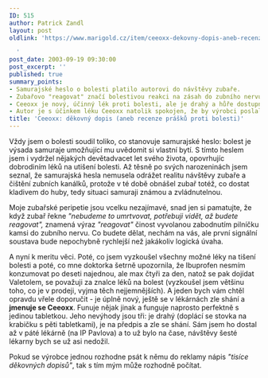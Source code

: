 ```yaml
---
ID: 515
author: Patrick Zandl
layout: post
oldlink: 'https://www.marigold.cz/item/ceeoxx-dekovny-dopis-aneb-recenze-prasku-proti-bolesti

  '
post_date: 2003-09-19 09:30:00
post_excerpt: ''
published: true
summary_points:
- Samurajské heslo o bolesti platilo autorovi do návštěvy zubaře.
- Zubařovo "reagovat" značí bolestivou reakci na zásah do zubního nervu.
- Ceeoxx je nový, účinný lék proti bolesti, ale je drahý a hůře dostupný.
- Autor je s účinkem léku Ceeoxx natolik spokojen, že by výrobci poslal děkovný dopis.
title: 'Ceeoxx: děkovný dopis (aneb recenze prášků proti bolesti)'
---
```


<p>
Vždy jsem o bolesti soudil toliko, co stanovuje samurajské heslo: bolest je výsada samuraje umožňující mu uvědomit si vlastní bytí. S tímto heslem jsem&#160;i vydržel nějakých devětadvacet let svého života, opovrhujíc dobrodiním léků na utišení bolesti.&#160;Až těsně po svých narozeninách jsem seznal, že samurajská hesla nemusela odrážet realitu návštěvy zubaře a čištění zubních kanálků, protože v té době obnášel&#160;zubař totéž, co dostat kladivem do huby, tedy situaci samuraji známou a zvládnutelnou. </p>

<p>
Moje zubařské peripetie jsou vcelku nezajímavé, snad jen si pamatujte, že když zubař řekne<EM> "nebudeme to umrtvovat, potřebuji vidět, až budete reagovat",</EM> znamená výraz <EM>"reagovat"</EM> činost vyvolanou zabodnutím pilníčku kamsi do zubního nervu. Co budete dělat, nechám na vás, ale první signální soustava bude nepochybně&#160;rychlejší než jakákoliv logická úvaha. </p>

<p>
A nyní k meritu věci. Poté, co jsem vyzkoušel všechny možné léky na tišení bolesti a poté, co mne doktorka šetrně upozornila, že Ibuprofen nesmím konzumovat po deseti najednou, ale max čtyři za den, natož se pak dojídat Valetolem, se považuji za znalce léků na bolest (vyzkoušel jsem většinu toho, co je v prodeji, vyjma těch nejjemnějších). A jeden bych vám chtěl opravdu vřele doporučit - je úplně nový, ještě se v lékárnách zle shání a <STRONG>jmenuje se Ceeoxx</STRONG>. Funuje nějak jinak a funguje naprosto perfektně s jedinou tabletkou. Jeho nevýhody jsou tři: je drahý (doplácí se stovka na krabičku s pěti tabletkami), je na předpis a zle se shání. Sám jsem ho dostal až v páté lékárně (na IP Pavlova) a to už bylo na čase, návštěvy šesté lékarny bych se už asi nedožil. </p>

<p>
Pokud se výrobce jednou rozhodne psát k němu do reklamy nápis <EM>"tisíce děkovných dopisů"</EM>, tak s tím mým může rozhodně počítat. </p>